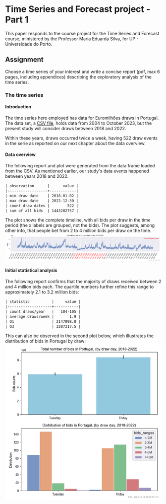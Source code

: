# Time Series and Forecast project - Part 1
This paper responds to the course project for the Time Series and Forecast course,
ministered by the Professor Maria Eduarda Silva, for UP - Universidade do Porto.

## Assignment

Choose a time series of your interest and write a concise report
(pdf, max 6 pages, including appendices) describing
the exploratory analysis of the time series.

### The time series
#### Introduction
The time series here employed has data for Euromilhões draws in Portugal. The data set,
a [CSV file](../data/euromilhoes.pt.csv), holds data from 2004 to October 2023, but the present study
will consider draws between 2018 and 2022.

Within these years, draws occurred twice a week, having 522 draw events in the serie
as reported on our next chapter about the data overview.

#### Data overview
The following report and plot were generated from the data frame loaded from the CSV.
As mentioned earlier, our study's data events happened between years 2018 and 2022.
```text
| observation      |      value |
|------------------+------------|
| min draw date    | 2018-01-02 |
| max draw date    | 2022-12-30 |
| count draw dates |        522 |
| sum of all bids  | 1443202757 |
```

The plot shows the complete timeline,
with all bids per draw in the time period (the x labels are grouped, not the bids).
The plot suggests, among other info, that people bet from 2 to 4 million bids per draw on the time.\
![euromilhoes-timeline.pt.png](euromilhoes-timeline.pt.png)

#### Initial statistical analysis
The following report confirms that the majority of draws received between 2 and 4 million bids each.
The quartile numbers further refine this range to approximately 2.1 to 3.2 million bids:
```text
| statistic          |     value |
|--------------------+-----------|
| count draws/year   |   104-105 |
| average draws/week |       1.9 |
| Q1                 | 2147098.8 |
| Q3                 | 3207317.5 |
```

This can also be observed in the second plot below, which illustrates
the distribution of bids in Portugal by draw:\
![euromilhoes-draws.pt.png](euromilhoes-draws.pt.png)

<!-- # Check: [modelling_with-AR_models](https://moodle2324.up.pt/mod/folder/view.php?id=81448) -->
<!-- ChatGPT: plots: line, scatter, histograms, autocorrelation, boxplots, to reveal patterns, seasonality, trends -->

